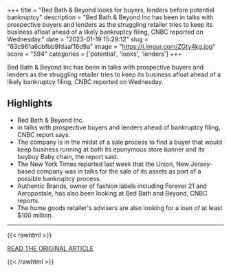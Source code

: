 +++
title = "Bed Bath &amp; Beyond looks for buyers, lenders before potential bankruptcy"
description = "Bed Bath & Beyond Inc has been in talks with prospective buyers and lenders as the struggling retailer tries to keep its business afloat ahead of a likely bankruptcy filing, CNBC reported on Wednesday."
date = "2023-01-19 15:29:12"
slug = "63c961a6cbfbb9fdaaf16d9a"
image = "https://i.imgur.com/ZGty4kg.jpg"
score = "594"
categories = ['potential', 'looks', 'lenders']
+++

Bed Bath & Beyond Inc has been in talks with prospective buyers and lenders as the struggling retailer tries to keep its business afloat ahead of a likely bankruptcy filing, CNBC reported on Wednesday.

## Highlights

- Bed Bath & Beyond Inc.
- in talks with prospective buyers and lenders ahead of bankruptcy filing, CNBC report says.
- The company is in the midst of a sale process to find a buyer that would keep business running at both its eponymous store banner and its buybuy Baby chain, the report said.
- The New York Times reported last week that the Union, New Jersey-based company was in talks for the sale of its assets as part of a possible bankruptcy process.
- Authentic Brands, owner of fashion labels including Forever 21 and Aeropostale, has also been looking at Bed Bath and Beyond, CNBC reports.
- The home goods retailer's advisers are also looking for a loan of at least $100 million.

---

{{< rawhtml >}}
  <p class="article-category">
    <a target="_blank" href="https://www.reuters.com/markets/deals/bed-bath-beyond-looks-buyer-ahead-potential-bankruptcy-filing-cnbc-2023-01-18/">READ THE ORIGINAL ARTICLE</a>
  </p>
{{< /rawhtml >}}
